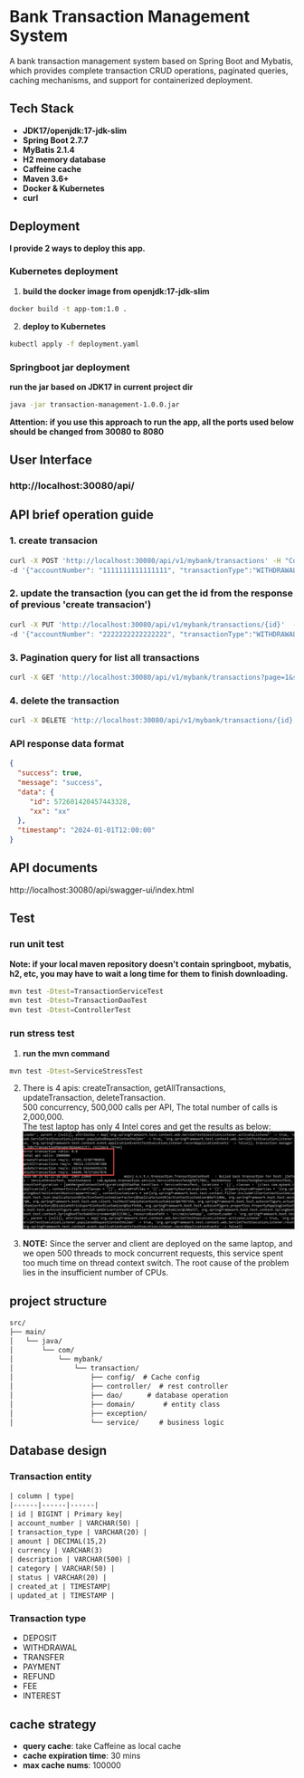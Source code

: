 # Bank Transaction Management System

A bank transaction management system based on Spring Boot and Mybatis, which provides complete transaction CRUD operations, paginated queries, caching mechanisms, and support for containerized deployment.

## Tech Stack
- **JDK17/openjdk:17-jdk-slim**
- **Spring Boot 2.7.7**
- **MyBatis 2.1.4**
- **H2 memory database**
- **Caffeine cache**
- **Maven 3.6+**
- **Docker & Kubernetes**
- **curl**

## Deployment
  **I provide 2 ways to deploy this app.**

### Kubernetes deployment
1. **build the docker image from openjdk:17-jdk-slim**
```bash
docker build -t app-tom:1.0 .
```

2. **deploy to Kubernetes**
```bash
kubectl apply -f deployment.yaml
```

### Springboot jar deployment
**run the jar based on JDK17 in current project dir**
```bash
java -jar transaction-management-1.0.0.jar
```
**Attention: if you use this approach to run the app, all the ports used below should be changed from 30080 to 8080**

## User Interface
### http://localhost:30080/api/

## API brief operation guide
### 1. create transacion
```bash
curl -X POST 'http://localhost:30080/api/v1/mybank/transactions' -H "Content-Type: application/json" \
-d '{"accountNumber": "1111111111111111", "transactionType":"WITHDRAWAL", "amount":6777, "currency":"USD","description":"new desc","category":"FOOD"}'
```

### 2. update the transaction (you can get the id from the response of previous 'create transacion')
```bash
curl -X PUT 'http://localhost:30080/api/v1/mybank/transactions/{id}'  -H "Content-Type: application/json" \
-d '{"accountNumber": "2222222222222222", "transactionType":"WITHDRAWAL", "amount":7777, "currency":"USD","description":"update desc","category":"FOOD", "status":"UNCERTAIN"}'
```

### 3. Pagination query for list all transactions
```bash
curl -X GET 'http://localhost:30080/api/v1/mybank/transactions?page=1&size=20'
```

### 4. delete the transaction
```bash
curl -X DELETE 'http://localhost:30080/api/v1/mybank/transactions/{id}'

```
### API response data format
```json
{
  "success": true,
  "message": "success",
  "data": {
     "id": 572601420457443328,
     "xx": "xx"
  },
  "timestamp": "2024-01-01T12:00:00"
}
```
## API documents
http://localhost:30080/api/swagger-ui/index.html

## Test
### run unit test
**Note: if your local maven repository doesn't contain springboot, mybatis, h2, etc, you may have to wait a long time for them to finish downloading.**

```bash
mvn test -Dtest=TransactionServiceTest
mvn test -Dtest=TransactionDaoTest
mvn test -Dtest=ControllerTest
```

### run stress test
1. **run the mvn command**
```bash
mvn test -Dtest=ServiceStressTest
```
2. There is 4 apis: createTransaction, getAllTransactions, updateTransaction, deleteTransaction.  
 500 concurrency, 500,000 calls per API, The total number of calls is 2,000,000.  
 The test laptop has only 4 Intel cores and get the results as below:   
   ![stress_test_result](./images/stress_test.gif "stress_test_result")

3. **NOTE:** Since the server and client are deployed on the same laptop, and we open 500 threads to mock concurrent requests, this service spent too much time on thread context switch. The root cause of the problem lies in the insufficient number of CPUs. 

## project structure
```
src/
├── main/
│   └── java/
│       └── com/
│           └── mybank/
│               └── transaction/
│                   ├── config/  # Cache config
│                   ├── controller/  # rest controller
│                   ├── dao/      # database operation 
│                   ├── domain/       # entity class
│                   ├── exception/   
│                   └── service/     # business logic
```

## Database design
### Transaction entity
```
| column | type|
|------|------|------|
| id | BIGINT | Primary key|
| account_number | VARCHAR(50) |
| transaction_type | VARCHAR(20) |
| amount | DECIMAL(15,2)
| currency | VARCHAR(3)
| description | VARCHAR(500) |
| category | VARCHAR(50) |
| status | VARCHAR(20) |
| created_at | TIMESTAMP|
| updated_at | TIMESTAMP |
```

### Transaction type
- DEPOSIT
- WITHDRAWAL
- TRANSFER
- PAYMENT
- REFUND
- FEE
- INTEREST

## cache strategy
- **query cache**: take Caffeine as local cache
- **cache expiration time**: 30 mins
- **max cache nums**: 100000
